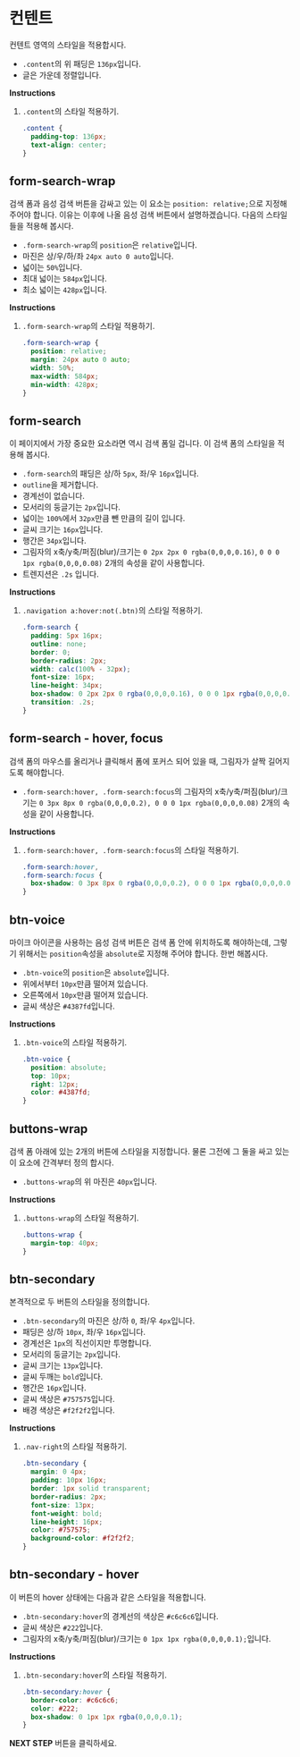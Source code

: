 # 컨텐트
컨텐트 영역의 스타일을 적용합시다.
* `.content`의 위 패딩은 `136px`입니다.
* 글은 가운데 정렬입니다.

**Instructions**
1. `.content`의 스타일 적용하기.
    ```css
    .content {
      padding-top: 136px;
      text-align: center;
    }
    ```



## form-search-wrap
검색 폼과 음성 검색 버튼을 감싸고 있는 이 요소는 `position: relative;`으로 지정해주어야 합니다. 이유는 이후에 나올 음성 검색 버튼에서 설명하겠습니다. 다음의 스타일들을 적용해 봅시다.      
- `.form-search-wrap`의 `position`은 `relative`입니다.
- 마진은 상/우/하/좌 `24px auto 0 auto`입니다.
- 넓이는 `50%`입니다.
- 최대 넓이는 `584px`입니다.
- 최소 넓이는 `428px`입니다.

**Instructions**
1. `.form-search-wrap`의 스타일 적용하기.
   ```css
   .form-search-wrap {
     position: relative;
     margin: 24px auto 0 auto;
     width: 50%;
     max-width: 584px;
     min-width: 428px;
   }
   ```



## form-search
이 페이지에서 가장 중요한 요소라면 역시 검색 폼일 겁니다. 이 검색 폼의 스타일을 적용해 봅시다.
- `.form-search`의 패딩은 상/하 `5px`, 좌/우 `16px`입니다.
- `outline`을 제거합니다.
- 경계선이 없습니다.
- 모서리의 둥글기는 `2px`입니다.
- 넓이는 `100%`에서 `32px`만큼 뺀 만큼의 길이 입니다.
- 글씨 크기는 `16px`입니다.
- 행간은 `34px`입니다.
- 그림자의 x축/y축/퍼짐(blur)/크기는 `0 2px 2px 0 rgba(0,0,0,0.16)`, `0 0 0 1px rgba(0,0,0,0.08)` 2개의 속성을 같이 사용합니다.
- 트렌지션은 `.2s` 입니다.

**Instructions**
1. `.navigation a:hover:not(.btn)`의 스타일 적용하기.
   ```css
   .form-search {
     padding: 5px 16px;
     outline: none;
     border: 0;
     border-radius: 2px;
     width: calc(100% - 32px);
     font-size: 16px;
     line-height: 34px;
     box-shadow: 0 2px 2px 0 rgba(0,0,0,0.16), 0 0 0 1px rgba(0,0,0,0.08);
     transition: .2s;
   }
   ```



## form-search - hover, focus
검색 폼의 마우스를 올리거나 클릭해서 폼에 포커스 되어 있을 때, 그림자가 살짝 길어지도록 해야합니다.      
- `.form-search:hover, .form-search:focus`의 그림자의 x축/y축/퍼짐(blur)/크기는 `0 3px 8px 0 rgba(0,0,0,0.2), 0 0 0 1px rgba(0,0,0,0.08)` 2개의 속성을 같이 사용합니다.

**Instructions**
1. `.form-search:hover, .form-search:focus`의 스타일 적용하기.
   ```css
   .form-search:hover,
   .form-search:focus {
     box-shadow: 0 3px 8px 0 rgba(0,0,0,0.2), 0 0 0 1px rgba(0,0,0,0.08);
   }
   ```



## btn-voice
마이크 아이콘을 사용하는 음성 검색 버튼은 검색 폼 안에 위치하도록 해야하는데, 그렇기 위해서는 `position`속성을 `absolute`로 지정해 주어야 합니다. 한번 해봅시다.      

- `.btn-voice`의 `position`은 `absolute`입니다.
- 위에서부터 `10px`만큼 떨어져 있습니다.
- 오른쪽에서 `10px`만큼 떨어져 있습니다.
- 글씨 색상은 `#4387fd`입니다.

**Instructions**
1. `.btn-voice`의 스타일 적용하기.
   ```css
   .btn-voice {
     position: absolute;
     top: 10px;
     right: 12px;
     color: #4387fd;
   }
   ```
  
   

## buttons-wrap
검색 폼 아래에 있는 2개의 버튼에 스타일을 지정합니다. 물론 그전에 그 둘을 싸고 있는 이 요소에 간격부터 정의 합시다.      
- `.buttons-wrap`의 위 마진은 `40px`입니다.

**Instructions**
1. `.buttons-wrap`의 스타일 적용하기.
   ```css
   .buttons-wrap {
     margin-top: 40px;
   }
   ```



## btn-secondary
본격적으로 두 버튼의 스타일을 정의합니다.  
- `.btn-secondary`의 마진은 상/하 `0`, 좌/우 `4px`입니다.
- 패딩은 상/하 `10px`, 좌/우 `16px`입니다.
- 경계선은 `1px`의 직선이지만 투명합니다.
- 모서리의 둥글기는 `2px`입니다.
- 글씨 크기는 `13px`입니다.
- 글씨 두깨는 `bold`입니다.
- 행간은 `16px`입니다.
- 글씨 색상은 `#757575`입니다.
- 배경 색상은 `#f2f2f2`입니다.

**Instructions**
1. `.nav-right`의 스타일 적용하기.
   ```css
   .btn-secondary {
     margin: 0 4px;
     padding: 10px 16px;
     border: 1px solid transparent;
     border-radius: 2px;
     font-size: 13px;
     font-weight: bold;
     line-height: 16px;
     color: #757575;
     background-color: #f2f2f2;
   }
   ```
   
   

## btn-secondary - hover
이 버튼의 hover 상태에는 다음과 같은 스타일을 적용합니다.  
- `.btn-secondary:hover`의 경계선의 색상은 `#c6c6c6`입니다. 
- 글씨 색상은 `#222`입니다.
- 그림자의 x축/y축/퍼짐(blur)/크기는 `0 1px 1px rgba(0,0,0,0.1);`입니다.

**Instructions**
1. `.btn-secondary:hover`의 스타일 적용하기.
   ```css
   .btn-secondary:hover {
     border-color: #c6c6c6;
     color: #222;
     box-shadow: 0 1px 1px rgba(0,0,0,0.1);
   }
   ```



**NEXT STEP** 버튼을 클릭하세요. 